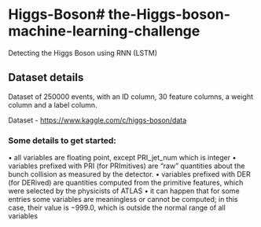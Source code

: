 # Higgs-Boson# the-Higgs-boson-machine-learning-challenge
Detecting the Higgs Boson using RNN (LSTM)

## Dataset details

Dataset of 250000 events, with an ID column, 30 feature columns, a weight column and a label column. 

Dataset - https://www.kaggle.com/c/higgs-boson/data

### Some details to get started: 
• all variables are floating point, except PRI_jet_num which is integer 
• variables prefixed with PRI (for PRImitives) are “raw” quantities about the bunch collision as measured by the detector. 
• variables prefixed with DER (for DERived) are quantities computed from the primitive features, which were selected by the physicists of ATLAS 
• it can happen that for some entries some variables are meaningless or cannot be computed; in this case, their value is −999.0, which is outside the normal range of all variables
